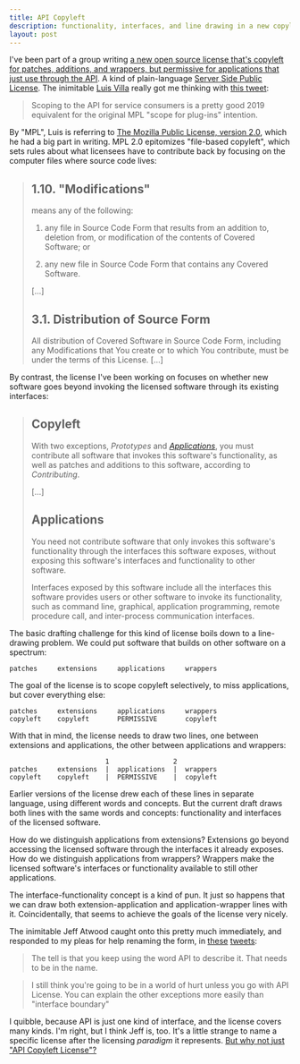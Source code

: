 ```yaml
---
title: API Copyleft
description: functionality, interfaces, and line drawing in a new copyleft paradigm
layout: post
---
```


I've been part of a group writing [a new open source license that's copyleft for patches, additions, and wrappers, but permissive for applications that just use through the API](https://github.com/kemitchell/shared-component-license/blob/master/license.md).  A kind of plain-language [Server Side Public License](https://www.mongodb.com/licensing/server-side-public-license).  The inimitable [Luis Villa](https://lu.is/) really got me thinking with [this tweet](https://twitter.com/luis_in_brief/status/1088250694010695680):

>  Scoping to the API for service consumers is a pretty good 2019 equivalent for the original MPL "scope for plug-ins" intention.

By "MPL", Luis is referring to [The Mozilla Public License, version 2.0](https://www.mozilla.org/en-US/MPL/2.0/), which he had a big part in writing.  MPL 2.0 epitomizes "file-based copyleft", which sets rules about what licensees have to contribute back by focusing on the computer files where source code lives:

> ## 1.10.  "Modifications"
>
> means any of the following:
>
> 1.  any file in Source Code Form that results from an addition to, deletion from, or modification of the contents of Covered Software; or
>
> 2.  any new file in Source Code Form that contains any Covered Software.
>
> [...]
>
> ## 3.1.  Distribution of Source Form
>
> All distribution of Covered Software in Source Code Form, including any Modifications that You create or to which You contribute, must be under the terms of this License.  [...]

By contrast, the license I've been working on focuses on whether new software goes beyond invoking the licensed software through its existing interfaces:

> ## Copyleft
>
> With two exceptions, _Prototypes_ and [_Applications_](#applications), you must contribute all software that invokes this software's functionality, as well as patches and additions to this software, according to _Contributing_.
>
> [...]
>
> ## Applications
>
> You need not contribute software that only invokes this software's functionality through the interfaces this software exposes, without exposing this software's interfaces and functionality to other software.
>
> Interfaces exposed by this software include all the interfaces this software provides users or other software to invoke its functionality, such as command line, graphical, application programming, remote procedure call, and inter-process communication interfaces.

The basic drafting challenge for this kind of license boils down to a line-drawing problem.  We could put software that builds on other software on a spectrum:

```
patches     extensions     applications     wrappers
```

The goal of the license is to scope copyleft selectively, to miss applications, but cover everything else:

```
patches     extensions     applications     wrappers
copyleft    copyleft       PERMISSIVE       copyleft
```

With that in mind, the license needs to draw two lines, one between extensions and applications, the other between applications and wrappers:

```
                        1                2
patches     extensions  |  applications  |  wrappers
copyleft    copyleft    |  PERMISSIVE    |  copyleft
```

Earlier versions of the license drew each of these lines in separate language, using different words and concepts.  But the current draft draws both lines with the same words and concepts: functionality and interfaces of the licensed software.

How do we distinguish applications from extensions?  Extensions go beyond accessing the licensed software through the interfaces it already exposes.  How do we distinguish applications from wrappers?  Wrappers make the licensed software's interfaces or functionality available to still other applications.

The interface-functionality concept is a kind of pun.  It just so happens that we can draw both extension-application and application-wrapper lines with it.  Coincidentally, that seems to achieve the goals of the license very nicely.

The inimitable Jeff Atwood caught onto this pretty much immediately, and responded to my pleas for help renaming the form, in [these](https://twitter.com/codinghorror/status/1090126535590170624) [tweets](https://twitter.com/codinghorror/status/1090129373733171200):

> The tell is that you keep using the word API to describe it.  That needs to be in the name.

> I still think you're going to be in a world of hurt unless you go with API License.  You can explain the other exceptions more easily than "interface boundary"

I quibble, because API is just one kind of interface, and the license covers many kinds.  I'm right, but I think Jeff is, too.  It's a little strange to name a specific license after the licensing _paradigm_ it represents.  [But why not just "API Copyleft License"?](https://github.com/kemitchell/shared-component-license/issues/18)
